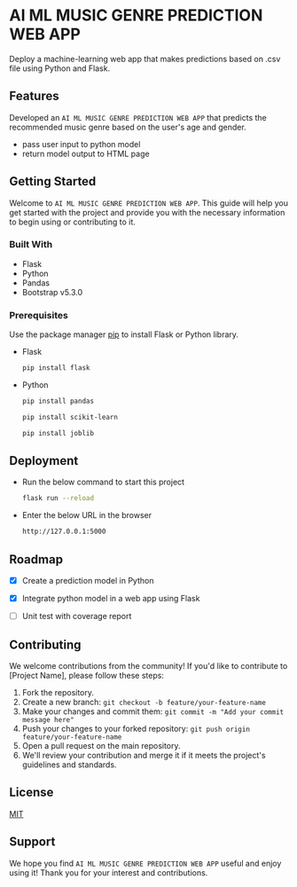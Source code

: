 # AI ML MUSIC GENRE PREDICTION WEB APP
Deploy a machine-learning web app that makes predictions based on .csv file using Python and Flask.


## Features
Developed an `AI ML MUSIC GENRE PREDICTION WEB APP` that predicts the recommended music genre based on the user's age and gender.
* pass user input to python model
* return model output to HTML page


## Getting Started
Welcome to `AI ML MUSIC GENRE PREDICTION WEB APP`. This guide will help you get started with the project and provide you with the necessary information to begin using or contributing to it.


### Built With
* Flask
* Python
* Pandas
* Bootstrap v5.3.0


### Prerequisites
Use the package manager [pip](https://pip.pypa.io/en/stable/) to install Flask or Python library.


* Flask

  ```bash
  pip install flask
  ```

* Python 

  ```bash
  pip install pandas
  ```

  ```bash
  pip install scikit-learn
  ```

  ```bash
  pip install joblib
  ```

## Deployment
* Run the below command to start this project

  ```bash
  flask run --reload
  ```

* Enter the below URL in the browser
  ```bash
  http://127.0.0.1:5000
  ```


## Roadmap
- [x] Create a prediction model in Python
- [x] Integrate python model in a web app using Flask
- [ ] Unit test with coverage report


## Contributing
We welcome contributions from the community! If you'd like to contribute to [Project Name], please follow these steps:
1. Fork the repository.
2. Create a new branch: `git checkout -b feature/your-feature-name`
3. Make your changes and commit them: `git commit -m "Add your commit message here"`
4. Push your changes to your forked repository: `git push origin feature/your-feature-name`
5. Open a pull request on the main repository.
6. We'll review your contribution and merge it if it meets the project's guidelines and standards.


## License
[MIT](https://choosealicense.com/licenses/mit/)

## Support
We hope you find `AI ML MUSIC GENRE PREDICTION WEB APP` useful and enjoy using it! Thank you for your interest and contributions.
